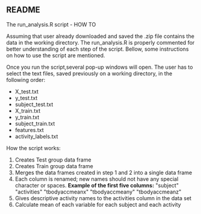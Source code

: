 ## README ##

The run_analysis.R script - HOW TO

Assuming that user already downloaded and saved the .zip file contains the data in the working directory.
The run_analysis.R is properly commented for better understanding of each step of the script.
Bellow, some instructions on how to use the script are mentioned.

Once you run the script,several pop-up windows will open. The user has to select the text files, saved previously on a working directory, in the following order:

 - X_test.txt 
 - y_test.txt 
 - subject_test.txt 
 - X_train.txt 
 - y_train.txt
 - subject_train.txt 
 - features.txt 
 - activity_labels.txt

How the script works:

 1. Creates Test group data frame
 2. Creates Train group data frame
 3. Merges the data frames created in step 1 and 2 into a single data frame
 4. Each column is renamed; new names should not have any special character or spaces.
 **Example of the first five columns:**
    "subject"       "activities"    "tbodyaccmeanx" "tbodyaccmeany" "tbodyaccmeanz"
 5.  Gives descriptive activity names to the activities column in the data set
 6.  Calculate mean of each variable for each subject and each activity